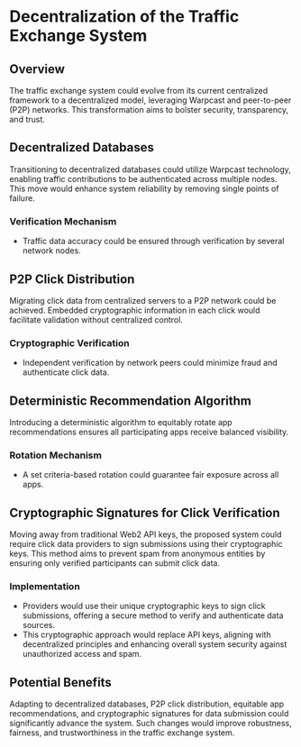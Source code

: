 # Decentralization of the Traffic Exchange System

## Overview

The traffic exchange system could evolve from its current centralized framework to a decentralized model, leveraging Warpcast and peer-to-peer (P2P) networks. This transformation aims to bolster security, transparency, and trust.

## Decentralized Databases

Transitioning to decentralized databases could utilize Warpcast technology, enabling traffic contributions to be authenticated across multiple nodes. This move would enhance system reliability by removing single points of failure.

### Verification Mechanism
- Traffic data accuracy could be ensured through verification by several network nodes.

## P2P Click Distribution

Migrating click data from centralized servers to a P2P network could be achieved. Embedded cryptographic information in each click would facilitate validation without centralized control.

### Cryptographic Verification
- Independent verification by network peers could minimize fraud and authenticate click data.

## Deterministic Recommendation Algorithm

Introducing a deterministic algorithm to equitably rotate app recommendations ensures all participating apps receive balanced visibility.

### Rotation Mechanism
- A set criteria-based rotation could guarantee fair exposure across all apps.

## Cryptographic Signatures for Click Verification

Moving away from traditional Web2 API keys, the proposed system could require click data providers to sign submissions using their cryptographic keys. This method aims to prevent spam from anonymous entities by ensuring only verified participants can submit click data.

### Implementation
- Providers would use their unique cryptographic keys to sign click submissions, offering a secure method to verify and authenticate data sources.
- This cryptographic approach would replace API keys, aligning with decentralized principles and enhancing overall system security against unauthorized access and spam.

## Potential Benefits

Adapting to decentralized databases, P2P click distribution, equitable app recommendations, and cryptographic signatures for data submission could significantly advance the system. Such changes would improve robustness, fairness, and trustworthiness in the traffic exchange system.
